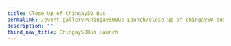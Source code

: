 ```yaml
---
title: Close Up of Chingay50 Bus
permalink: /event-gallery/Chingay50Bus-Launch/close-up-of-chingay50-bus
description: ""
third_nav_title: Chingay50Bus Launch
---
```

